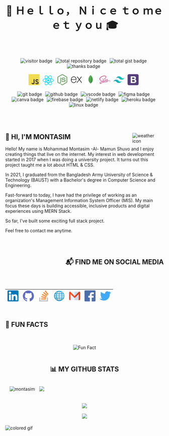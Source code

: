 <header>
    <!-- heading start -->
    <h1 align="center" font><font size="6"> 🎲 Ｈｅｌｌｏ， Ｎｉｃｅ ｔｏ ｍｅｅｔ ｙｏｕ 🎓</font></h1>
    <!-- heading end -->
</header>

<br>

<div>
<!-- start about me badges -->
<div align="center">
  <img style="margin-right: 6px" alt="visitor badge" src="https://visitor-badge.glitch.me/badge?page_id=github.com/montasim">
  <img style="margin-right: 6px" alt="total repository badge" src="https://badges.pufler.dev/repos/montasim">
  <img style="margin-right: 6px" alt="total gist badge" src="https://badges.pufler.dev/gists/montasim">
  <img style="margin-right: 6px" alt="thanks badge" src="https://img.shields.io/badge/Thanks%20for%20visiting-!-1EAEDB.svg">
</div>
<!-- end about me badges -->

<br>

<!-- start skills icons -->
<div align="center">
  <img style="margin-right: 6px" alt="javascript icon" src="media/icons/javascript.svg" width="35px">
  <img style="margin-right: 6px" alt="react icon" src="media/icons/react.svg" width="35px">
  <img style="margin-right: 6px" alt="nodejs icon" src="media/icons/nodejs.svg" width="35px">
  <img style="margin-right: 6px" alt="expressjs icon" src="media/icons/expressjs.svg" width="35px">
  <img style="margin-right: 6px" alt="mongodb icon" src="media/icons/mongodb.svg" width="35px">
  <img style="margin-right: 6px" alt="sass icon" src="media/icons/sass.svg" width="35px">
  <img style="margin-right: 6px" alt="tailwindcss icon" src="media/icons/tailwindcss.svg" width="35px">
  <img style="margin-right: 6px" alt="bootstrap icon" src="media/icons/bootstrap.svg" width="35px">
</div>
<!-- end skills icons -->

<br>

<!-- start tools badge -->
<div align="center">
  <img style="margin-right: 6px" alt="git badge" src="https://img.shields.io/badge/GIT-%23F05033.svg?&style=flat&logo=git&logoColor=white">
  <img style="margin-right: 6px" alt="github badge" src="https://img.shields.io/badge/GITHUB-%23121011.svg?&style=flat&logo=github&logoColor=white">
  <img style="margin-right: 6px" alt="vscode badge" src="https://img.shields.io/badge/VSCODE-007ACC.svg?&style=flat&logo=visual-studio-code">
  <img style="margin-right: 6px" alt="figma badge" src="https://img.shields.io/badge/FIGMA-F6C6EA.svg?&style=flat&logo=figma">
  <img style="margin-right: 6px" alt="canva badge" src="https://img.shields.io/badge/CANVA-000000.svg?&style=flat&logo=canva">
  <img style="margin-right: 6px" alt="firebase badge" src="https://img.shields.io/badge/FIREBASE-FFE3A9.svg?&style=flat&logo=firebase">
  <img style="margin-right: 6px" alt="netlify badge" src="https://img.shields.io/badge/NETLIFY-53BF9D.svg?&style=flat&logo=netlify&logoColor=FFFFFF">
  <img style="margin-right: 6px" alt="heroku badge" src="https://img.shields.io/badge/HEROKU-816797.svg?&style=flat&logo=heroku&logoColor=FFFFFF">
  <img style="margin-right: 6px" alt="linux badge" src="https://img.shields.io/badge/LINUX-red.svg?&style=flat&logo=linux">
</div>
<!-- end tools badge -->

<br>
<br>
<br>
</div>

<div>
<!-- start weather -->
<img align="right" alt="weather icon" src="https://weather-icon.journeyad.repl.co/@rangpur?v=1" width="100px">
<!-- end weather -->

## 👋 HI, I'M MONTASIM

<!-- start my summary  -->

Hello! My name is Mohammad Montasim -Al- Mamun Shuvo and I enjoy creating things that live on the internet. My interest in web development started in 2017 when I was doing a university project. It turns out this project taught me a lot about HTML & CSS.

In 2021, I graduated from the Bangladesh Army University of Science & Technology (BAUST) with a Bachelor's degree in Computer Science and Engineering.

Fast-forward to today, I have had the privilege of working as an organization's Management Information System Officer (MIS). My main focus these days is building accessible, inclusive products and digital experiences using MERN Stack.

So far, I've built some exciting full stack project.

Feel free to contact me anytime.

<!-- end my summary  -->

<br>
<br>
</div>

<div>
<!-- start connect with me section -->
<h2 align="right"> 📬 FIND ME ON SOCIAL MEDIA </h2>

<br>
<br>

<!-- start social media links -->
<table align="right">
    <thead align="center">
        <tr>
            <th>
                <a href="https://www.linkedin.com/in/montasim">
                <img alt="linkedin icon" src="media/icons/linkedin.svg" width="35px">
                </a>
            </th>
            <th>
                <a href="https://www.github.com/montasim">
                <img alt="github icon" src="media/icons/github.svg" width="35px">
                </a>
            </th>
            <th>
                <a href="https://stackoverflow.com/users/10429621/montasim">
                <img alt="github icon" src="media/icons/stackoverflow.svg" width="35px">
                </a>
            </th>
            <th>
                <a href="https://montasim-dev.web.app/">
                <img alt="web icon" src="media/icons/web.svg" width="35px">
                </a>
            </th>
            <th>
                <a href="mailto:montasimmamun@gmail.com">
                <img alt="gmail icon" src="media/icons/gmail.svg" width="35px">
                </a>
            </th>
            <th>
                <a href="https://www.facebook.com/montasimmamun/">
                <img alt="facebook icon" src="media/icons/facebook.svg" width="35px">
                </a>
            </th>
            <th>
                <a href="https://twitter.com/montasimmamun">
                <img alt="facebook icon" src="media/icons/twitter.svg" width="35px">
                </a>
            </th>
        </tr>
    </thead>
</table>
<!-- end social media links -->
<!-- end connect with me section -->
</div>

<br>
<br>
<br>
<br>
<br>

<div>
<!-- start fun fact -->
<h2>💠 FUN FACTS</h2>

<br>
<br>

<div align="center">
    <img src="https://readme-jokes.vercel.app/api/?bgColor=%230D1117&textColor=%2306d6a0&aColor=%2306d6a0&borderColor=%230D1117" alt="Fun Fact" />
</div>
<!-- end random jokes -->
</div>

<br>

<div>
<!-- start my github statistics section -->
<h2 align="center"> 📊 MY GITHUB STATS </h2>

<br>

<!-- start github readme stats -->
<div align=center>
    <div>
        <img width=396 src="https://github-readme-streak-stats.herokuapp.com/?user=montasim&theme=react&background=0D1117&border=61dafb&hide_border=true" alt="montasim" />
        <img align="right" width=396 src="https://github-readme-stats.vercel.app/api?username=montasim&show_icons=true&theme=react&bg_color=0D1117&border_color=61dafb&hide_border=true" />
</div>

<br>
<br>

<img width=325 align="center" src="https://github-readme-stats.vercel.app/api/top-langs/?username=montasim&hide=c%23,powershell,Mathematica,Ruby,Objective-C,Objective-C%2b%2b,Cuda&title_color=61dafb&text_color=ffffff&icon_color=61dafb&bg_color=0D1117&langs_count=8&layout=compact&border_color=61dafb&hide_border=true" />

<br>
<br>

<img src="https://activity-graph.herokuapp.com/graph?username=montasim&theme=react-dark&hide_border=true"/>
</div>
<!-- End Montasim's github readme stats -->
</div>

<br>

<footer>
<!-- Start Wave Gif -->
<img align="center" alt="colored gif" src="https://capsule-render.vercel.app/api?type=waving&color=gradient&height=160&section=footer">
<!-- End Wave Gif -->
</footer>
